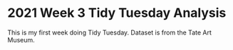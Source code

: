 # 2021 Week 3 Tidy Tuesday Analysis

This is my first week doing Tidy Tuesday. Dataset is from the Tate Art Museum.